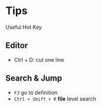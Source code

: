 # Tips

Useful Hot Key

## Editor

* Ctrl + D: cut one line

## Search & Jump

* `F3` go to definition
* `Ctrl + Shift + R` **file** level search
